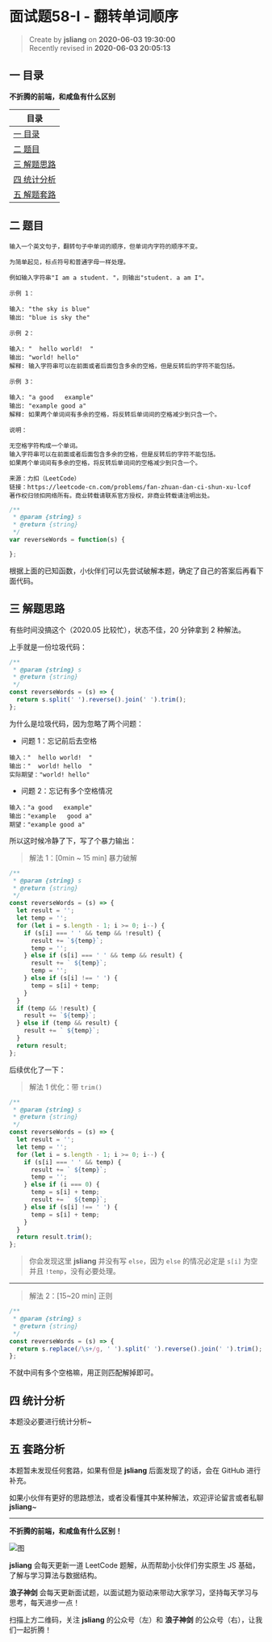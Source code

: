 面试题58-I - 翻转单词顺序
===

> Create by **jsliang** on **2020-06-03 19:30:00**  
> Recently revised in **2020-06-03 20:05:13**  

## 一 目录

**不折腾的前端，和咸鱼有什么区别**

| 目录 |
| --- |
| [一 目录](#chapter-one) |
| [二 题目](#chapter-two) |
| [三 解题思路](#chapter-three) |
| [四 统计分析](#chapter-four) |
| [五 解题套路](#chapter-five) |

## 二 题目



```
输入一个英文句子，翻转句子中单词的顺序，但单词内字符的顺序不变。

为简单起见，标点符号和普通字母一样处理。

例如输入字符串"I am a student. "，则输出"student. a am I"。

示例 1：

输入: "the sky is blue"
输出: "blue is sky the"

示例 2：

输入: "  hello world!  "
输出: "world! hello"
解释: 输入字符串可以在前面或者后面包含多余的空格，但是反转后的字符不能包括。

示例 3：

输入: "a good   example"
输出: "example good a"
解释: 如果两个单词间有多余的空格，将反转后单词间的空格减少到只含一个。

说明：

无空格字符构成一个单词。
输入字符串可以在前面或者后面包含多余的空格，但是反转后的字符不能包括。
如果两个单词间有多余的空格，将反转后单词间的空格减少到只含一个。

来源：力扣（LeetCode）
链接：https://leetcode-cn.com/problems/fan-zhuan-dan-ci-shun-xu-lcof
著作权归领扣网络所有。商业转载请联系官方授权，非商业转载请注明出处。
```

```js
/**
 * @param {string} s
 * @return {string}
 */
var reverseWords = function(s) {

};
```

根据上面的已知函数，小伙伴们可以先尝试破解本题，确定了自己的答案后再看下面代码。

## 三 解题思路



有些时间没搞这个（2020.05 比较忙），状态不佳，20 分钟拿到 2 种解法。

上手就是一份垃圾代码：

```js
/**
 * @param {string} s
 * @return {string}
 */
const reverseWords = (s) => {
  return s.split(' ').reverse().join(' ').trim();
};
```

为什么是垃圾代码，因为忽略了两个问题：

* 问题 1：忘记前后去空格

```
输入："  hello world!  "
输出："  world! hello  "
实际期望："world! hello"
```

* 问题 2：忘记有多个空格情况

```
输入："a good   example"
输出："example   good a"
期望："example good a"
```

所以这时候冷静了下，写了个暴力输出：

> 解法 1：[0min ~ 15 min] 暴力破解

```js
/**
 * @param {string} s
 * @return {string}
 */
const reverseWords = (s) => {
  let result = '';
  let temp = '';
  for (let i = s.length - 1; i >= 0; i--) {
    if (s[i] === ' ' && temp && !result) {
      result += `${temp}`;
      temp = '';
    } else if (s[i] === ' ' && temp && result) {
      result += ` ${temp}`;
      temp = '';
    } else if (s[i] !== ' ') {
      temp = s[i] + temp;
    }
  }
  if (temp && !result) {
    result += `${temp}`;
  } else if (temp && result) {
    result += ` ${temp}`;
  }
  return result;
};
```

后续优化了一下：

> 解法 1 优化：带 `trim()`

```js
/**
 * @param {string} s
 * @return {string}
 */
const reverseWords = (s) => {
  let result = '';
  let temp = '';
  for (let i = s.length - 1; i >= 0; i--) {
    if (s[i] === ' ' && temp) {
      result += ` ${temp}`;
      temp = '';
    } else if (i === 0) {
      temp = s[i] + temp;
      result += ` ${temp}`;
    } else if (s[i] !== ' ') {
      temp = s[i] + temp;
    }
  }
  return result.trim();
};
```

> 你会发现这里 **jsliang** 并没有写 `else`，因为 `else` 的情况必定是 `s[i]` 为空并且 `!temp`，没有必要处理。

---

> 解法 2：[15~20 min] 正则

```js
/**
 * @param {string} s
 * @return {string}
 */
const reverseWords = (s) => {
  return s.replace(/\s+/g, ' ').split(' ').reverse().join(' ').trim();
};
```

不就中间有多个空格嘛，用正则匹配解掉即可。

## 四 统计分析



本题没必要进行统计分析~

## 五 套路分析



本题暂未发现任何套路，如果有但是 **jsliang** 后面发现了的话，会在 GitHub 进行补充。

如果小伙伴有更好的思路想法，或者没看懂其中某种解法，欢迎评论留言或者私聊 **jsliang**~

---

**不折腾的前端，和咸鱼有什么区别！**

![图](https://github.com/LiangJunrong/document-library/blob/master/public-repertory/img/z-index-small.png?raw=true)

**jsliang** 会每天更新一道 LeetCode 题解，从而帮助小伙伴们夯实原生 JS 基础，了解与学习算法与数据结构。

**浪子神剑** 会每天更新面试题，以面试题为驱动来带动大家学习，坚持每天学习与思考，每天进步一点！

扫描上方二维码，关注 **jsliang** 的公众号（左）和 **浪子神剑** 的公众号（右），让我们一起折腾！

